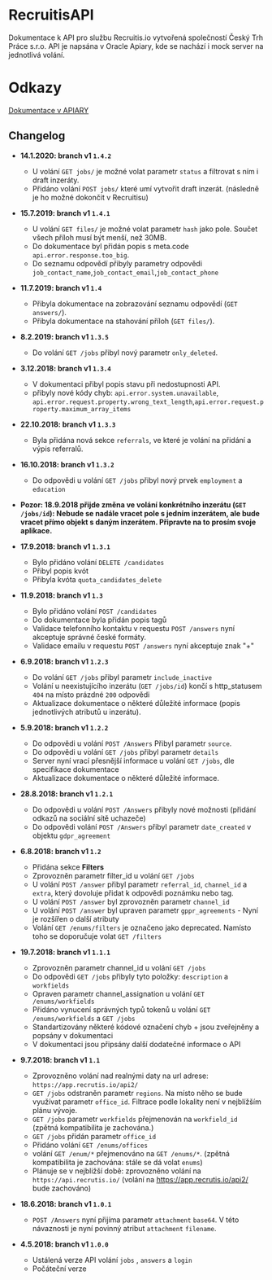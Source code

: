 # RecruitisAPI
Dokumentace k API pro službu Recruitis.io vytvořená společností Český Trh Práce s.r.o.
API je napsána v Oracle Apiary, kde se nachází i mock server na jednotlivá volání.

# Odkazy
[Dokumentace v APIARY](https://jsapi.apiary.io/previews/ceskytrhpracesro/reference)


## Changelog

* **14.1.2020: branch v1 `1.4.2`**
     * U volání `GET jobs/` je možné volat parametr `status` a filtrovat s ním i draft inzeráty.
     * Přidáno volání `POST jobs/` které umí vytvořit draft inzerát. (následně je ho možné dokončit v Recruitisu)

 * **15.7.2019: branch v1 `1.4.1`**
     * U volání `GET files/` je možné volat parametr `hash` jako pole. Součet všech příloh musí být menší, než 30MB.
     * Do dokumentace byl přidán popis s meta.code `api.error.response.too_big`.
     * Do seznamu odpovědí přibyly parametry odpovědi `job_contact_name`,`job_contact_email`,`job_contact_phone`

 * **11.7.2019: branch v1 `1.4`**
     * Přibyla dokumentace na zobrazování seznamu odpovědí (`GET answers/`).
     * Přibyla dokumentace na stahování příloh (`GET files/`).

 * **8.2.2019: branch v1 `1.3.5`**
     * Do volání `GET /jobs` přibyl nový parametr `only_deleted`.

 * **3.12.2018: branch v1 `1.3.4`**
     * V dokumentaci přibyl popis stavu při nedostupnosti API. 
     * přibyly nové kódy chyb: `api.error.system.unavailable`, `api.error.request.property.wrong_text_length`,`api.error.request.property.maximum_array_items` 

  * **22.10.2018: branch v1 `1.3.3`**
      * Byla přidána nová sekce `referrals`, ve které je volání na přidání a výpis referralů. 
 
  * **16.10.2018: branch v1 `1.3.2`**
      * Do odpovědi u volání `GET /jobs` přibyl nový prvek `employment` a `education` 
 
 * **Pozor: 18.9.2018 přijde změna ve volání konkrétního inzerátu (`GET /jobs/id`): Nebude se nadále vracet pole s jedním inzerátem, ale bude vracet přímo objekt s daným inzerátem. Připravte na to prosím svoje aplikace.**

 * **17.9.2018: branch v1 `1.3.1`**
     * Bylo přidáno volání `DELETE /candidates`
     * Přibyl popis kvót
     * Přibyla kvóta `quota_candidates_delete`
 
 * **11.9.2018: branch v1 `1.3`**
     * Bylo přidáno volání `POST /candidates`
     * Do dokumentace byla přidán popis tagů
     * Validace telefonního kontaktu v requestu `POST /answers` nyní akceptuje správné české formáty.
     * Validace emailu v requestu `POST /answers` nyní akceptuje znak "+"
 
 * **6.9.2018: branch v1 `1.2.3`**
     * Do volání `GET /jobs` přibyl parametr `include_inactive`
     * Volání u neexistujícího inzerátu (`GET /jobs/id`) končí s http_statusem `404` na místo prázdné `200` odpovědi
     * Aktualizace dokumentace o některé důležité informace (popis jednotlivých atributů u inzerátu).

 * **5.9.2018: branch v1 `1.2.2`**
     * Do odpovědi u volání `POST /Answers` Přibyl parametr `source`.
     * Do odpovědi u volání `GET /jobs` přibyl parametr `details`
     * Server nyní vrací přesnější informace u volání `GET /jobs`, dle specifikace dokumentace
     * Aktualizace dokumentace o některé důležité informace.

 * **28.8.2018: branch v1 `1.2.1`**
    * Do odpovědi u volání `POST /Answers` přibyly nové možnosti (přidání odkazů na sociální sítě uchazeče)
    * Do odpovědi volání `POST /Answers` přibyl parametr `date_created` v objektu `gdpr_agreement`
 
 * **6.8.2018: branch v1 `1.2`**
    * Přidána sekce **Filters**
    * Zprovozněn parametr filter_id u volání `GET /jobs`
    * U volání `POST /answer`  přibyl parametr `referral_id`, `channel_id` a `extra`, který dovoluje přidat k odpovědi poznámku nebo tag.
    * U volání `POST /answer`  byl zprovozněn parametr `channel_id` 
    * U volání `POST /answer`  byl upraven parametr `gppr_agreements` - Nyní je rozšířen o další atributy 
    * Volání `GET /enums/filters` je označeno jako deprecated. Namísto toho se doporučuje volat `GET /filters`
 
 * **19.7.2018: branch v1 `1.1.1`**
    * Zprovozněn parametr channel_id u volání `GET /jobs`
    * Do odpovědi `GET /jobs` přibyly tyto položky: `description` a `workfields`
    * Opraven parametr channel_assignation u volání `GET /enums/workfields`
    * Přidáno vynucení správných typů tokenů u volání `GET /enums/workfields` a `GET /jobs`
    * Standartizovány některé kódové označení chyb + jsou zveřejněny a popsány v dokumentaci
    * V dokumentaci jsou připsány další dodatečné informace o API
 
 * **9.7.2018: branch v1 `1.1`**
    * Zprovozněno volání nad realnými daty na url adrese: `https://app.recrutis.io/api2/`
    * `GET /jobs` odstraněn parametr `regions`. Na místo něho se bude využívat parametr `office_id`. Filtrace podle lokality není v nejblížším plánu vývoje.
    * `GET /jobs` parametr `workfields` přejmenován na `workfield_id` (zpětná kompatibilita je zachována.)
    * `GET /jobs` přidán parametr `office_id`
    * Přidáno volání `GET /enums/offices`
    * volání `GET /enum/*` přejmenováno na `GET /enums/*`. (zpětná kompatibilita je zachována: stále se dá volat `enums`)
    * Plánuje se v nejbližší době: zprovozněno volání na `https://api.recrutis.io/` (volání na https://app.recrutis.io/api2/ bude zachováno)

 * **18.6.2018: branch v1 `1.0.1`**
    * `POST /Answers` nyní přijíma parametr `attachment` `base64`. V této návaznosti je nyní povinný atribut `attachment` `filename`.

 * **4.5.2018: branch v1 `1.0.0`**
    * Ustálená verze API volání `jobs` , `answers` a `login`
    * Počáteční verze
